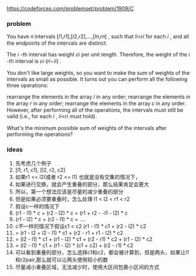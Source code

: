 https://codeforces.com/problemset/problem/1909/C

### problem

You have 𝑛
intervals [𝑙1,𝑟1],[𝑙2,𝑟2],…,[𝑙𝑛,𝑟𝑛]
, such that 𝑙𝑖<𝑟𝑖
for each 𝑖
, and all the endpoints of the intervals are distinct.

The 𝑖
-th interval has weight 𝑐𝑖
per unit length. Therefore, the weight of the 𝑖
-th interval is 𝑐𝑖⋅(𝑟𝑖−𝑙𝑖)
.

You don't like large weights, so you want to make the sum of weights of the intervals as small as possible. It turns out
you can perform all the following three operations:

rearrange the elements in the array 𝑙
in any order;
rearrange the elements in the array 𝑟
in any order;
rearrange the elements in the array 𝑐
in any order.
However, after performing all of the operations, the intervals must still be valid (i.e., for each 𝑖
, 𝑙𝑖<𝑟𝑖
must hold).

What's the minimum possible sum of weights of the intervals after performing the operations?

### ideas

1. 先考虑几个例子
2. [l1, r1, c1], [l2, r2, c2]
3. 如果r1 <= l2(或者 r2 <= l1) 也就是没有交集的情况下，
4. 如果进行交换，就会产生重叠的部分，那么结果肯定会更大
5. 所以，第一个想法应该是尽量的减少重叠的部分
6. 但是如果必须要重叠时，怎么处理 l1 < l2 < r1 < r2
7. 假设c一样的情况下
8. (r1 - l1) * c + (r2 - l2) * c = (r1 + r2 - -l1 - l2) * c
8. (r1 - l2) * c + (r2 - l1) * c = ....
9. c不一样的情况下假设c1 < c2 (r1 - l1) * c1 + (r2 - l2) * c2
10. = (r1 - l2 + l2 - l1) * c1 + (r2 - r1 + r1 - l2) * c2
11. = (l2 - l1) * c1 + (r1 - l2) * c1 + (r2 - r1) * c2 + (r1 - l2) * c2
12. = (l2 - l1) * c1 + (r1 - l2) * (c1 + c2) + (r2 - r1) * c2
13. 可以看到重叠的部分，怎么选择c1和c2，都会被计算到，但是两头，如果让l1和r2pair,那么就可以让两头使用较小的数
14. 尽量减小重叠区域，无法减少时，使用大区间包裹小区间的方式